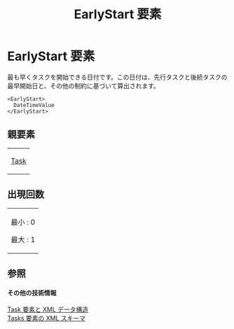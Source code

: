 ﻿---
title: EarlyStart 要素
TOCTitle: EarlyStart 要素
ms:assetid: 1fc9f14e-4ccc-42c0-824e-1687acb3e348
ms:mtpsurl: https://msdn.microsoft.com/ja-jp/library/Bb968432(v=office.12)
ms:contentKeyID: 16733045
ms.date: 06/30/2008
mtps_version: v=office.12
ms.translationtype: HT
---

# EarlyStart 要素

最も早くタスクを開始できる日付です。この日付は、先行タスクと後続タスクの最早開始日と、その他の制約に基づいて算出されます。

    <EarlyStart>
      DateTimeValue
    </EarlyStart>

## 親要素

<table>
<colgroup>
<col style="width: 100%" />
</colgroup>
<tbody>
<tr class="odd">
<td><p><a href="task-element.md">Task</a></p></td>
</tr>
</tbody>
</table>


## 出現回数


<table>
<colgroup>
<col style="width: 100%" />
</colgroup>
<tbody>
<tr class="odd">
<td><p>最小 : 0</p>
<p>最大 : 1</p></td>
</tr>
</tbody>
</table>


## 参照

#### その他の技術情報

[Task 要素と XML データ構造](task-elements-and-xml-structure.md)  
[Tasks 要素の XML スキーマ](xml-schema-for-the-tasks-element.md)


